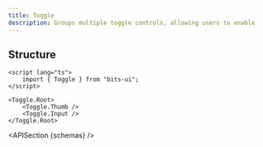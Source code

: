 ```yaml
---
title: Toggle
description: Groups multiple toggle controls, allowing users to enable one or multiple options.
---
```


<script>
	import { APISection, ComponentPreview, ToggleDemo } from '@/components'
	export let schemas;
</script>

<ComponentPreview name="toggle-demo" comp="Toggle">

<ToggleDemo slot="preview" />

</ComponentPreview>

## Structure

```svelte
<script lang="ts">
	import { Toggle } from "bits-ui";
</script>

<Toggle.Root>
	<Toggle.Thumb />
	<Toggle.Input />
</Toggle.Root>
```

<APISection {schemas} />
